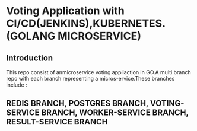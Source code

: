 # Voting Application with CI/CD(JENKINS),KUBERNETES. (GOLANG MICROSERVICE)
## Introduction
This repo consist of anmicroservice voting appliaction in GO.A multi branch repo with each branch representing a micros-ervice.These branches include : 
## REDIS BRANCH, POSTGRES BRANCH, VOTING-SERVICE BRANCH, WORKER-SERVICE BRANCH, RESULT-SERVICE BRANCH




